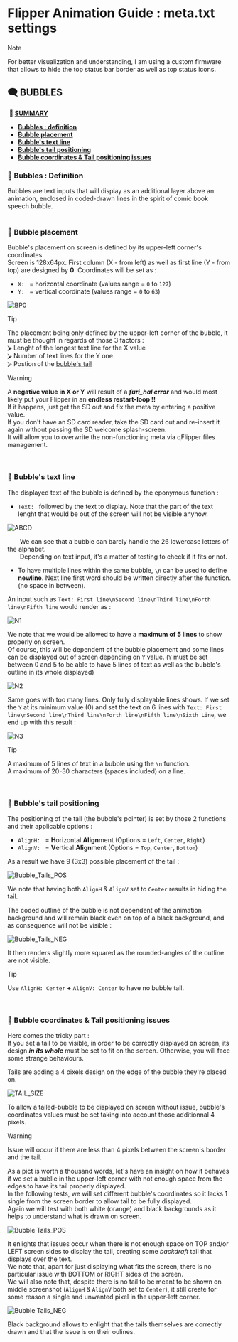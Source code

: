 # Flipper Animation Guide : meta.txt settings

> [!NOTE]
> For better visualization and understanding, I am using a custom firmware that allows to hide the top status bar border as well as top status icons.<BR>

## 🗨️ BUBBLES<BR>
‎ **📑 <ins>SUMMARY</ins>**
- **[Bubbles : definition](https://github.com/Kuronons/FZ_graphics/blob/main/Animations/Meta_settings_guide.md#--bubbles--definition)**<BR>
- **[Bubble placement](https://github.com/Kuronons/FZ_graphics/blob/main/Animations/Meta_settings_guide.md#--bubble-placement)**<BR>
- **[Bubble's text line](https://github.com/Kuronons/FZ_graphics/blob/main/Animations/Meta_settings_guide.md#--bubbles-text-line)**<BR>
- **[Bubble's tail positioning](https://github.com/Kuronons/FZ_graphics/blob/main/Animations/Meta_settings_guide.md#--bubbles-tail-positioning)**<BR>
- **[Bubble coordinates & Tail positioning issues](https://github.com/Kuronons/FZ_graphics/blob/main/Animations/Meta_settings_guide.md#--bubble-coordinates--tail-positioning-issues)**<BR>

### 🔸  Bubbles : Definition
Bubbles are text inputs that will display as an additional layer above an animation, enclosed in coded-drawn lines in the spirit of comic book speech bubble.<BR><BR>

### 🔸  Bubble placement
Bubble's placement on screen is defined by its upper-left corner's coordinates.<BR>
Screen is  128x64px. First column (X - from left) as well as first line (Y - from top) are designed by **0**.
Coordinates will be set as :
- `X: ` = horizontal coordinate (values range = `0` to `127`)
- `Y: ` = vertical coordinate (values range = `0` to `63`)

![BP0](https://github.com/user-attachments/assets/4d25a2ae-4f55-434f-a954-87842172030b)

> [!TIP]
> The placement being only defined by the upper-left corner of the bubble, it must be thought in regards of those 3 factors :<BR>
> ⮚ Lenght of the longest text line for the X value<BR>
> ⮚ Number of text lines for the Y one<BR>
> ⮚ Postion of the [bubble's tail](https://github.com/Kuronons/FZ_graphics/blob/main/Animations/Meta_settings_guide.md#--bubbles-tail-positioning)<BR>

> [!WARNING]
> A **negative value in X or Y** will result of a ***furi_hal error*** and would most likely put your Flipper in an **endless restart-loop !!**<BR>
> If it happens, just get the SD out and fix the meta by entering a positive value.<BR>
> If you don't have an SD card reader, take the SD card out and re-insert it again without passing the SD welcome splash-screen.<BR>
> It will allow you to overwrite the non-functioning meta via qFlipper files management.
<BR>

### 🔸  Bubble's text line
The displayed text of the bubble is defined by the eponymous function :
- `Text: ` followed by the text to display. Note that the part of the text lenght that would be out of the screen will not be visible anyhow.

![ABCD](https://github.com/user-attachments/assets/1f21a19d-4bf8-4941-ab67-c74ccfb4964e)

&emsp;&emsp;We can see that a bubble can barely handle the 26 lowercase letters of the alphabet.<BR>
&emsp;&emsp;Depending on text input, it's a matter of testing to check if it fits or not.

- To have multiple lines within the same bubble, `\n` can be used to define **newline**. Next line first word should be written directly after the function. (no space in between).

An input such as `Text: First line\nSecond line\nThird line\nForth line\nFifth line` would render as :

![N1](https://github.com/user-attachments/assets/d1c56649-e34f-449c-9812-c899d65a0ecf)

We note that we would be allowed to have a **maximum of 5 lines** to show properly on screen.<BR>
Of course, this will be dependent of the bubble placement and some lines can be displayed out of screen depending on `Y` value.
(`Y` must be set between 0 and 5 to be able to have 5 lines of text as well as the bubble's outline in its whole displayed)

![N2](https://github.com/user-attachments/assets/9062bbbb-5d65-41c9-910d-e25c00ac0d15)

Same goes with too many lines. Only fully displayable lines shows. If we set the `Y` at its minimum value (0) and set the text on 6 lines with `Text: First line\nSecond line\nThird line\nForth line\nFifth line\nSixth Line`, 
we end up with this result :

![N3](https://github.com/user-attachments/assets/e15854b3-aff0-4954-ad0f-2a3f74fa56c3)

> [!TIP]
> A maximum of 5 lines of text in a bubble using the `\n` function.<BR>
> A maximum of 20-30 characters (spaces included) on a line.
<BR>

### 🔸  Bubble's tail positioning
The positioning of the tail (the bubble's pointer) is set by those 2 functions and their applicable options :
- `AlignH: ` = **H**orizontal **Align**ment (Options = `Left`, `Center`, `Right`)
- `AlignV: ` = **V**ertical **Align**ment (Options = `Top`, `Center`, `Bottom`)

As a result we have 9 (3x3) possible placement of the tail : 

![Bubble_Tails_POS](https://github.com/user-attachments/assets/ceb72d3d-a527-4f8d-b5bb-bc33d217209f)

We note that having both `AlignH` & `AlignV` set to `Center` results in hiding the tail.

The coded outline of the bubble is not dependent of the animation background and will remain black even on top of a black background, and as consequence will not be visible :

![Bubble_Tails_NEG](https://github.com/user-attachments/assets/aa5799df-bc04-4f27-9bff-afa4d19f5e52)

It then renders slightly more squared as the rounded-angles of the outline are not visible.

> [!TIP]
> Use `AlignH: Center` **+** `AlignV: Center` to have no bubble tail.
<BR>

### 🔸  Bubble coordinates & Tail positioning issues
Here comes the tricky part :<BR>
If you set a tail to be visible, in order to be correctly displayed on screen, its design ***in its whole*** must be set to fit on the screen. Otherwise, you will face some strange behaviours.

Tails are adding a 4 pixels design on the edge of the bubble they're placed on.

![TAIL_SIZE](https://github.com/user-attachments/assets/210df639-40f8-4a60-9d06-416a4bf31789)

To allow a tailed-bubble to be displayed on screen without issue, bubble's coordinates values must be set taking into account those additionnal 4 pixels.<BR>
> [!WARNING]
> Issue will occur if there are less than 4 pixels between the screen's border and the tail.

As a pict is worth a thousand words, let's have an insight on how it behaves if we set a bublle in the upper-left corner with not enough space from the edges to have its tail properly displayed.<BR>
In the following tests, we will set different bubble's coordinates so it lacks 1 single from the screen border to allow tail to be fully displayed.<BR>
Again we will test with both white (orange) and black backgrounds as it helps to understand what is drawn on screen.

![Bubble Tails_POS](https://github.com/user-attachments/assets/a0aae534-a37c-4f70-a027-0ea9ab890fd9)

It enlights that issues occur when there is not enough space on TOP and/or LEFT screen sides to display the tail, creating some *backdraft* tail that displays over the text.<BR>
We note that, apart for just displaying what fits the screen, there is no particular issue with BOTTOM or RIGHT sides of the screen.<BR>
We will also note that, despite there is no tail to be meant to be shown on middle screenshot (`AlignH` & `AlignV` both set to `Center`), it still create for some reason a single and unwanted pixel in the upper-left corner.

![Bubble Tails_NEG](https://github.com/user-attachments/assets/02469597-30d5-4695-9698-f94061657ffb)

Black background allows to enlight that the tails themselves are correctly drawn and that the issue is on their oulines.

